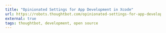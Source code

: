 ```yaml
---
title: "Opinionated Settings for App Development in Xcode"
url: https://robots.thoughtbot.com/opinionated-settings-for-app-development-in-xcode
external: true
tags: thoughtbot, development, open source
---
```

